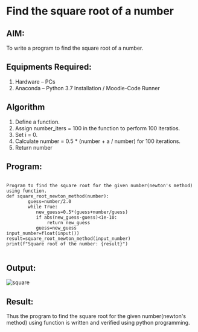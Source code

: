 # Find the square root of a number

## AIM:
To write a program to find the square root of a number.

## Equipments Required:
1. Hardware – PCs
2. Anaconda – Python 3.7 Installation / Moodle-Code Runner

## Algorithm
1. Define a function.
2. Assign number_iters = 100 in the function to perform 100 iteratios.
3. Set i = 0.
4. Calculate  number = 0.5 * (number + a / number) for 100 iterations.
5. Return number

## Program:
```

Program to find the square root for the given number(newton's method) using function.
def square_root_newton_method(number):
        guess=number/2.0
        while True:
           new_guess=0.5*(guess+number/guess)
           if abs(new_guess-guess)<1e-10:
               return new_guess
           guess=new_guess
input_number=float(input())
result=square_root_newton_method(input_number)
print(f"Square root of the number: {result}")


```

## Output:

![square](https://github.com/Hemaatchu/Square-root-of-a-number/assets/147328300/b931d3f3-e470-450f-ad31-88e70eceb8ed)

## Result:
Thus the program to find the square root for the given number(newton's method) using function is written and verified using python programming.
